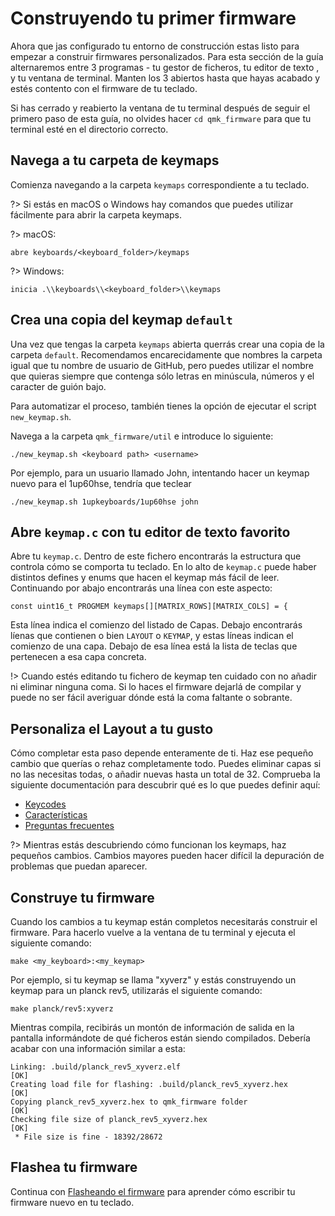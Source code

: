 # Construyendo tu primer firmware

Ahora que jas configurado tu entorno de construcción estas listo para empezar a construir firmwares personalizados. Para esta sección de la guía alternaremos entre 3 programas - tu gestor de ficheros, tu editor de texto , y tu ventana de terminal. Manten los 3 abiertos hasta que hayas acabado y estés contento con el firmware de tu teclado.

Si has cerrado y reabierto la ventana de tu terminal después de seguir el primero paso de esta guía, no olvides hacer `cd qmk_firmware` para que tu terminal esté en el directorio correcto.

## Navega a tu carpeta de keymaps 

Comienza navegando a la carpeta `keymaps` correspondiente a tu teclado.

?> Si estás en macOS o Windows hay comandos que puedes utilizar fácilmente para abrir la carpeta keymaps.

?> macOS:

    abre keyboards/<keyboard_folder>/keymaps

?> Windows:

    inicia .\\keyboards\\<keyboard_folder>\\keymaps

## Crea una copia del keymap `default`

Una vez que tengas la carpeta `keymaps` abierta querrás crear una copia de la carpeta `default`. Recomendamos encarecidamente que nombres la carpeta igual que tu nombre de usuario de GitHub, pero puedes utilizar el nombre que quieras siempre que contenga sólo letras en minúscula, números y el caracter de guión bajo.

Para automatizar el proceso, también tienes la opción de ejecutar el script `new_keymap.sh`. 

Navega a la carpeta `qmk_firmware/util` e introduce lo siguiente:

```
./new_keymap.sh <keyboard path> <username>
```

Por ejemplo, para un usuario llamado John, intentando hacer un keymap nuevo para el 1up60hse, tendría que teclear

```
./new_keymap.sh 1upkeyboards/1up60hse john
```

## Abre `keymap.c` con tu editor de texto favorito

Abre tu `keymap.c`. Dentro de este fichero encontrarás la estructura que controla cómo se comporta tu teclado. En lo alto de `keymap.c` puede haber distintos defines y enums que hacen el keymap más fácil de leer. Continuando por abajo encontrarás una línea con este aspecto:

    const uint16_t PROGMEM keymaps[][MATRIX_ROWS][MATRIX_COLS] = {

Esta línea indica el comienzo del listado de Capas. Debajo encontrarás líenas que contienen o bien `LAYOUT` o `KEYMAP`, y estas líneas indican el comienzo de una capa. Debajo de esa línea está la lista de teclas que pertenecen a esa capa concreta.

!> Cuando estés editando tu fichero de keymap ten cuidado con no añadir ni eliminar ninguna coma. Si lo haces el firmware dejarlá de compilar y puede no ser fácil averiguar dónde está la coma faltante o sobrante.

## Personaliza el Layout a tu gusto

Cómo completar esta paso depende enteramente de ti. Haz ese pequeño cambio que querías o rehaz completamente todo. Puedes eliminar capas si no las necesitas todas, o añadir nuevas hasta un total de 32. Comprueba la siguiente documentación para descubrir qué es lo que puedes definir aquí:

* [Keycodes](keycodes.md)
* [Características](features.md)
* [Preguntas frecuentes](faq.md)

?> Mientras estás descubriendo cómo funcionan los keymaps, haz pequeños cambios. Cambios mayores pueden hacer difícil la depuración de problemas que puedan aparecer.

## Construye tu firmware

Cuando los cambios a tu keymap están completos necesitarás construir el firmware. Para hacerlo vuelve a la ventana de tu terminal y ejecuta el siguiente comando:

    make <my_keyboard>:<my_keymap>

Por ejemplo, si tu keymap se llama "xyverz" y estás construyendo un keymap para un planck rev5, utilizarás el siguiente comando:

    make planck/rev5:xyverz

Mientras compila, recibirás un montón de información de salida en la pantalla informándote de qué ficheros están siendo compilados. Debería acabar con una información similar a esta:

```
Linking: .build/planck_rev5_xyverz.elf                                                              [OK]
Creating load file for flashing: .build/planck_rev5_xyverz.hex                                      [OK]
Copying planck_rev5_xyverz.hex to qmk_firmware folder                                               [OK]
Checking file size of planck_rev5_xyverz.hex                                                        [OK]
 * File size is fine - 18392/28672
```

## Flashea tu firmware

Continua con [Flasheando el firmware](newbs_flashing.md) para aprender cómo escribir tu firmware nuevo en tu teclado.
